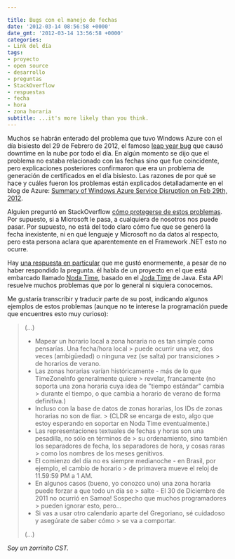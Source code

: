 ```yaml
---

title: Bugs con el manejo de fechas
date: '2012-03-14 08:56:58 +0000'
date_gmt: '2012-03-14 13:56:58 +0000'
categories:
- Link del día
tags:
- proyecto
- open source
- desarrollo
- preguntas
- StackOverflow
- respuestas
- fecha
- hora
- zona horaria
subtitle: ...it's more likely than you think.
---
```


Muchos se habrán enterado del problema que tuvo Windows Azure con el día bisiesto del 29 de Febrero de 2012, el famoso [leap year bug](http://www.techweekeurope.co.uk/news/windows-azure-leap-year-glitch-takes-down-g-cloud-63920) que causó downtime en la nube por todo el día. En algún momento se dijo que el problema no estaba relacionado con las fechas sino que fue coincidente, pero explicaciones posteriores confirmaron que era un problema de generación de certificados en el día bisiesto. Las razones de por qué se hace y cuáles fueron los problemas están explicados detalladamente en el blog de Azure: [Summary of Windows Azure Service Disruption on Feb 29th, 2012](http://blogs.msdn.com/b/windowsazure/archive/2012/03/09/summary-of-windows-azure-service-disruption-on-feb-29th-2012.aspx).

Alguien preguntó en StackOverflow [cómo protegerse de estos problemas](http://stackoverflow.com/questions/9647269/how-can-we-develop-coding-practices-designed-to-protect-against-leap-year-bugs). Por supuesto, si a Microsoft le pasa, a cualquiera de nosotros nos puede pasar. Por supuesto, no está del todo claro cómo fue que se generó la fecha inexistente, ni en qué lenguaje y Microsoft no da datos al respecto, pero esta persona aclara que aparentemente en el Framework .NET esto no ocurre.

Hay [una respuesta en particular](http://stackoverflow.com/a/9647300/147507) que me gustó enormemente, a pesar de no haber respondido la pregunta. él habla de un proyecto en el que está embarcado llamado [Noda Time](http://noda-time.googlecode.com/), basado en el [Joda Time](http://joda-time.sourceforge.net/) de Java. Esta API resuelve muchos problemas que por lo general ni siquiera conocemos.

Me gustaría transcribir y traducir parte de su post, indicando algunos ejemplos de estos problemas (aunque no te interese la programación puede que encuentres esto muy curioso):

> (...)
> 
> - Mapear un horario local a zona horaria no es tan simple como pensarías. Una fecha/hora local > puede ocurrir una vez, dos veces (ambig&uuml;edad) o ninguna vez (se salta) por transiciones > de horarios de verano.
> - Las zonas horarias varían históricamente - más de lo que TimeZoneInfo generalmente quiere > revelar, francamente (no soporta una zona horaria cuya idea de "tiempo estándar" cambia > durante el tiempo, o que cambia a horario de verano de forma definitiva.)
> - Incluso con la base de datos de zonas horarias, los IDs de zonas horarias no son de fiar. > (CLDR se encarga de esto, algo que estoy esperando en soportar en Noda Time eventualmente.)
> - Las representaciones textuales de fechas y horas son una pesadilla, no sólo en términos de > su ordenamiento, sino también los separadores de fecha, los separadores de hora, y cosas raras > como los nombres de los meses genitivos.
> - El comienzo del día no es siempre medianoche - en Brasil, por ejemplo, el cambio de horario > de primavera mueve el reloj de 11.59:59 PM a 1 AM.
> - En algunos casos (bueno, yo conozco uno) una zona horaria puede forzar a que todo un día se > salte - El 30 de Diciembre de 2011 no ocurrió en Samoa! Sospecho que muchos programadores > pueden ignorar esto, pero...
> - Si vas a usar otro calendario aparte del Gregoriano, sé cuidadoso y asegúrate de saber cómo > se va a comportar.
> 
> (...)

_Soy un zorrinito CST._
